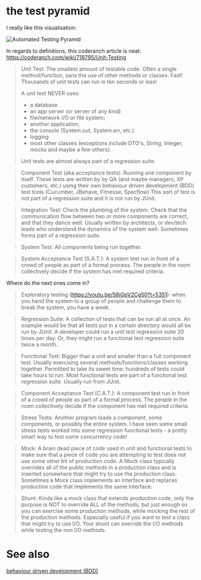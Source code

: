 # the test pyramid

I really like this visualisation:

![Automated Testing Pyramid](https://www.aripd.com/assets/img/common/posts/automated-testing-pyramid.jpg "https://www.aripd.com/posts/testing/")

In regards to definitions, this coderanch article is neat: https://coderanch.com/wiki/718795/Unit-Testing

> Unit Test: The smallest amount of testable code.   Often a single method/function, sans the use of other methods or classes.  Fast!  Thousands of unit tests can run in ten seconds or less!
>
> A unit test NEVER uses:
> - a database
> - an app server (or server of any kind)
> - file/network I/O or file system;
> - another application;
> - the console (System.out, System.err, etc.)
> - logging
> - most other classes (exceptions include DTO's, String, Integer, mocks and maybe a few others).
>
> Unit tests are almost always part of a regression suite.

> Component Test (aka acceptance tests): Running one component by itself.  These tests are written by by QA (and maybe managers, XP customers, etc.) using their own behaviour driven development (BDD) test tools (Cucumber, JBehave, Fitnesse, Specflow) This sort of test is not part of a regression suite and it is not run by JUnit.

> Integration Test: Check the plumbing of the system. Check that the communication flow between two or more components are correct, and that they dance well. Usually written by architects, or dev/tech leads who understand the dynamics of the system well. Sometimes forms part of a regression suite.

> System Test: All components being run together.

>  System Acceptance Test (S.A.T.): A system test run in front of a crowd of people as part of a formal process.  The people in the room collectively decide if the system has met required criteria.

Where do the next ones come in?

> Exploratory testing (https://youtu.be/58jGpV2Cg50?t=5351): when you hand the system to a group of people and challenge them to break the system, you have a week. 

> Regression Suite: A collection of tests that can be run all at once.  An example would be that all tests put in a certain directory would all be run by JUnit.  A developer could run a unit test regression suite 20 times per day. Or, they might run a functional test regression suite twice a month.

> Functional Test: Bigger than a unit and smaller than a full component test.
	Usually exercising several methods/functions/classes working together.  Permitted to take its sweet time:
	hundreds of tests could take hours to run. Most functional tests are part of a functional test regression suite.
	   Usually run from JUnit.

> Component Acceptance Test (C.A.T.): A component test run in front of a crowd of people
	   as part of a formal process.  The people in the room collectively decide if the component has met required criteria.

>	Stress Tests: Another program loads a component, some components, or possibly the entire
	   system.  I have seen some small stress tests worked into some regression functional tests - a pretty smart way to test
	   some concurrency code!

>	Mock: A brain dead piece of code used in unit and functional tests to make sure that
	   a piece of code you are attempting to test does not use some other bit of production code.  A Mock class typically
	   overrides all of the public methods in a production class and is inserted somewhere that might try to use the
	   production class.  Sometimes a Mock class implements an interface and replaces production code that implements the same
	   interface.

> 	Shunt: Kinda like a mock class that extends production code, only the purpose is NOT to
	   override ALL of the methods, but just enough so you can exercise some production methods, while mocking the rest of the
	   production methods.  Especially useful if you want to test a class that might try to use I/O.  Your shunt can override
	   the I/O methods while testing the non I/O methods. 
	   
# See also

[behaviour driven development (BDD)](behaviour%20driven%20development%20(BDD).md)